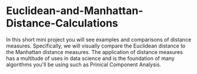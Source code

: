 # Euclidean-and-Manhattan-Distance-Calculations
In this short mini project you will see examples and comparisons of distance measures. Specifically, we will visually compare the Euclidean distance to the Manhattan distance measures. The application of distance measures has a multitude of uses in data science and is the foundation of many algorithms you'll be using such as Prinical Component Analysis.
